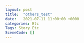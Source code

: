 ```yaml
---
layout: post
title:  "others_test"
date:   2021-07-11 11:00:00 +0000
categories: Etc
Tags: Story Etc
SceneCode: []
---
```

